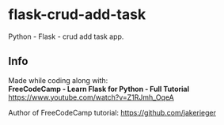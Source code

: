 # flask-crud-add-task 

Python - Flask - crud add task app.

## Info
Made while coding along with:  
**FreeCodeCamp - Learn Flask for Python - Full Tutorial**  
https://www.youtube.com/watch?v=Z1RJmh_OqeA

Author of FreeCodeCamp tutorial:  https://github.com/jakerieger
